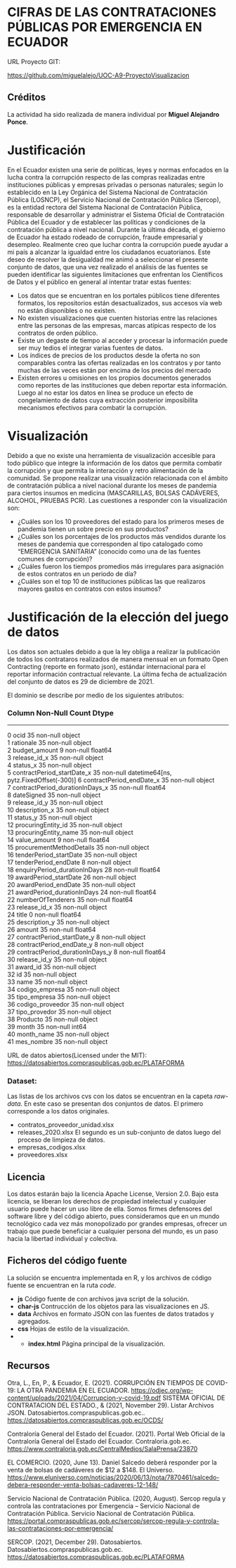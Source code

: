# CIFRAS DE LAS CONTRATACIONES PÚBLICAS POR EMERGENCIA EN ECUADOR


URL Proyecto GIT:

https://github.com/miguelalejo/UOC-A9-ProyectoVisualizacion

## Créditos

La actividad ha sido realizada de manera individual por **Miguel Alejandro Ponce**.

# Justificación
En el Ecuador existen una serie de políticas, leyes y normas enfocados en la lucha contra la corrupción respecto de las compras realizadas entre instituciones públicas y empresas privadas o personas naturales; según lo establecido en la Ley Orgánica del Sistema Nacional de Contratación Pública (LOSNCP), el Servicio Nacional de Contratación Pública (Sercop), es la entidad rectora del Sistema Nacional de Contratación Pública, responsable de desarrollar y administrar el Sistema Oficial de Contratación Pública del Ecuador y de establecer las políticas y condiciones de la contratación pública a nivel nacional. Durante la última década, el gobierno de Ecuador ha estado rodeado de corrupción, fraude empresarial y desempleo. Realmente creo que luchar contra la corrupción puede ayudar a mi país a alcanzar la igualdad entre los ciudadanos ecuatorianos. Este deseo de resolver la desigualdad me animó a seleccionar el presente conjunto de datos, que una vez realizado el análisis de las fuentes se pueden identificar las siguientes limitaciones que enfrentan los Científicos de Datos y el público en general al intentar tratar estas fuentes:
* Los datos que se encuentran en los portales públicos tiene diferentes formatos, los repositorios están desactualizados, sus accesos vía web no están disponibles o no existen.
* No existen visualizaciones que cuenten historias entre las relaciones entre las personas de las empresas, marcas atípicas respecto de los contratos de orden público.
* Existe un degaste de tiempo al acceder y procesar la información puede ser muy tedios el integrar varias fuentes de datos.
* Los índices de precios de los productos desde la oferta no son comparables contra las ofertas realizadas en los contratos y por tanto muchas de las veces están por encima de los precios del mercado
* Existen errores u omisiones en los propios documentos generados como reportes de las instituciones que deben reportar esta información. Luego al no estar los datos en línea se produce un efecto de congelamiento de datos cuya extracción posterior imposibilita mecanismos efectivos para combatir la corrupción.


# Visualización
Debido a que no existe una herramienta de visualización accesible para todo público que integre la información de los datos que permita combatir la corrupción y que permita la interacción y retro alimentación de la comunidad. Se propone realizar una visualización relacionada con el ámbito de contratación pública a nivel nacional durante los meses de pandemia para ciertos insumos en medicina (MASCARILLAS, BOLSAS CADÁVERES, ALCOHOL, PRUEBAS PCR).
Las cuestiones a responder con la visualización son:
* ¿Cuáles son los 10 proveedores del estado para los primeros meses de pandemia tienen un sobre precio en sus productos?
* ¿Cuáles son los porcentajes de los productos más vendidos durante los meses de pandemia que corresponden al tipo catalogado como “EMERGENCIA SANITARIA” (conocido como una de las fuentes comunes de corrupción)?
* ¿Cuáles fueron los tiempos promedios más irregulares para asignación de estos contratos en un periodo de día?
* ¿Cuáles son el top 10 de instituciones públicas las que realizaros mayores gastos en contratos con estos insumos?

# Justificación de la elección del juego de datos
Los datos son actuales debido a que la ley obliga a realizar la publicación de todos los contrataros realizados de manera mensual en un formato Open Contracting (reporte en formato json), estándar internacional para el reportar información contractual relevante. La última fecha de actualización del conjunto de datos es 29 de diciembre de 2021.

El dominio se describe por medio de los siguientes atributos:

 ###   Column                           Non-Null Count  Dtype                                 
---  ------                           --------------  -----                                 
 0   ocid                             35 non-null     object                                
 1   rationale                        35 non-null     object                                
 2   budget_amount                    9 non-null      float64                               
 3   release_id_x                     35 non-null     object                                
 4   status_x                         35 non-null     object                                
 5   contractPeriod_startDate_x       35 non-null     datetime64[ns, pytz.FixedOffset(-300)]
 6   contractPeriod_endDate_x         35 non-null     object                                
 7   contractPeriod_durationInDays_x  35 non-null     float64                               
 8   dateSigned                       35 non-null     object                                
 9   release_id_y                     35 non-null     object                                
 10  description_x                    35 non-null     object                                
 11  status_y                         35 non-null     object                                
 12  procuringEntity_id               35 non-null     object                                
 13  procuringEntity_name             35 non-null     object                                
 14  value_amount                     9 non-null      float64                               
 15  procurementMethodDetails         35 non-null     object                                
 16  tenderPeriod_startDate           35 non-null     object                                
 17  tenderPeriod_endDate             8 non-null      object                                
 18  enquiryPeriod_durationInDays     28 non-null     float64                               
 19  awardPeriod_startDate            26 non-null     object                                
 20  awardPeriod_endDate              35 non-null     object                                
 21  awardPeriod_durationInDays       24 non-null     float64                               
 22  numberOfTenderers                35 non-null     float64                               
 23  release_id_x                     35 non-null     object                                
 24  title                            0 non-null      float64                               
 25  description_y                    35 non-null     object                                
 26  amount                           35 non-null     float64                               
 27  contractPeriod_startDate_y       8 non-null      object                                
 28  contractPeriod_endDate_y         8 non-null      object                                
 29  contractPeriod_durationInDays_y  8 non-null      float64                               
 30  release_id_y                     35 non-null     object                                
 31  award_id                         35 non-null     object                                
 32  id                               35 non-null     object                                
 33  name                             35 non-null     object                                
 34  codigo_empresa                   35 non-null     object                                
 35  tipo_empresa                     35 non-null     object                                
 36  codigo_proveedor                 35 non-null     object                                
 37  tipo_provedor                    35 non-null     object                                
 38  Producto                         35 non-null     object                                
 39  month                            35 non-null     int64                                 
 40  month_name                       35 non-null     object                                
 41  mes_nombre                       35 non-null     object                                


URL de datos abiertos(Licensed under the MIT):
https://datosabiertos.compraspublicas.gob.ec/PLATAFORMA

### Dataset:
Las listas de los archivos cvs con los datos se encuentran en la capeta *raw-data*. En este caso se presentan dos conjuntos de datos. 
El primero corresponde a los datos originales. 
* contratos_proveedor_unidad.xlsx
* releases_2020.xlsx
El segundo es un sub-conjunto de datos luego del proceso de limpieza de datos.
* empresas_codigos.xlsx
* proveedores.xlsx




## Licencia
Los datos estarán bajo la licencia Apache License, Version 2.0. Bajo esta licencia, se liberan los derechos de propiedad intelectual y cualquier usuario puede hacer un uso libre de ella. Somos firmes defensores del software libre y del código abierto, pues consideramos que en un mundo tecnológico cada vez más monopolizado por grandes empresas, ofrecer un trabajo que puede beneficiar a cualquier persona del mundo, es un paso hacia la libertad individual y colectiva.


## Ficheros del código fuente
La solución se encuentra implementada en R, y los archivos de código fuente se encuentran en la ruta *code*.
* **js** Código fuente de con archivos java script de la solución.
* **char-js** Contrucción de los objetos para las visualizaciones en JS.
* **data** Archivos en formato JSON con las fuentes de datos tratados y agregados.
* **css** Hojas de estilo de la visualización.
* * **index.html** Página principal de la visualización.

## Recursos

Otra, L., En, P., & Ecuador, E. (2021). CORRUPCIÓN EN TIEMPOS DE COVID-19: LA OTRA PANDEMIA EN EL ECUADOR. https://odjec.org/wp-content/uploads/2021/04/Corrupcion-y-covid-19.pdf
SISTEMA OFICIAL DE CONTRATACION DEL ESTADO., & (2021, November 29). Listar Archivos JSON. Datosabiertos.compraspublicas.gob.ec.. https://datosabiertos.compraspublicas.gob.ec/OCDS/

Contraloría General del Estado del Ecuador. (2021). Portal Web Oficial de la Contraloría General del Estado del Ecuador. Contraloria.gob.ec. https://www.contraloria.gob.ec/CentralMedios/SalaPrensa/23870

EL COMERCIO. (2020, June 13). Daniel Salcedo deberá responder por la venta de bolsas de cadáveres de $12 a $148. El Universo. https://www.eluniverso.com/noticias/2020/06/13/nota/7870461/salcedo-debera-responder-venta-bolsas-cadaveres-12-148/

Servicio Nacional de Contratación Pública. (2020, August). Sercop regula y controla las contrataciones por Emergencia – Servicio Nacional de Contratación Pública. Servicio Nacional de Contratación Pública. https://portal.compraspublicas.gob.ec/sercop/sercop-regula-y-controla-las-contrataciones-por-emergencia/

SERCOP. (2021, December 29). Datosabiertos. Datosabiertos.compraspublicas.gob.ec. https://datosabiertos.compraspublicas.gob.ec/PLATAFORMA


